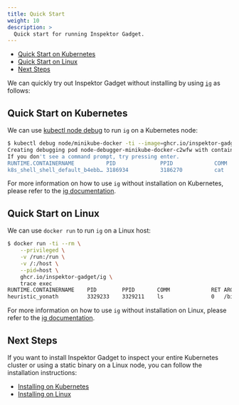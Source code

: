```yaml
---
title: Quick Start
weight: 10
description: >
  Quick start for running Inspektor Gadget.
---
```


<!-- toc -->
- [Quick Start on Kubernetes](#quick-start-on-kubernetes)
- [Quick Start on Linux](#quick-start-on-linux)
- [Next Steps](#next-steps)
<!-- /toc -->

We can quickly try out Inspektor Gadget without installing by using [`ig`](../ig.md) as follows:

## Quick Start on Kubernetes

We can use [kubectl node debug](https://kubernetes.io/docs/tasks/debug/debug-cluster/kubectl-node-debug/) to run `ig` on a Kubernetes node:

```bash
$ kubectl debug node/minikube-docker -ti --image=ghcr.io/inspektor-gadget/ig -- ig --auto-sd-unit-restart trace exec
Creating debugging pod node-debugger-minikube-docker-c2wfw with container debugger on node minikube-docker.
If you don't see a command prompt, try pressing enter.
RUNTIME.CONTAINERNAME          PID              PPID             COMM             RET ARGS
k8s_shell_shell_default_b4ebb… 3186934          3186270          cat              0   /bin/cat file
```

For more information on how to use `ig` without installation on Kubernetes, please refer to the [ig documentation](../ig.md#using-ig-with-kubectl-debug-node).

## Quick Start on Linux

We can use `docker run` to run `ig` on a Linux host:

```bash
$ docker run -ti --rm \
    --privileged \
    -v /run:/run \
    -v /:/host \
    --pid=host \
    ghcr.io/inspektor-gadget/ig \
    trace exec
RUNTIME.CONTAINERNAME    PID        PPID       COMM             RET ARGS
heuristic_yonath         3329233    3329211    ls               0   /bin/ls
```

For more information on how to use `ig` without installation on Linux, please refer to the [ig documentation](../ig.md#using-ig-in-a-container).

## Next Steps

If you want to install Inspektor Gadget to inspect your entire Kubernetes cluster or using a static binary on a Linux node, you can follow the installation instructions:
- [Installing on Kubernetes](install-kubernetes.md)
- [Installing on Linux](install-linux.md)
